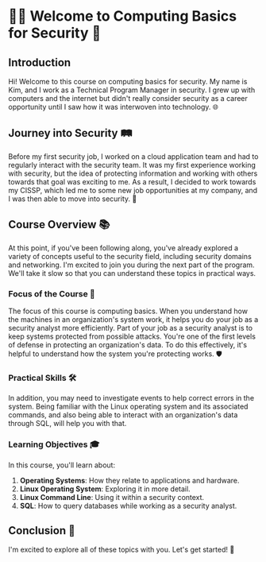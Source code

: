 # 👩‍💻 Welcome to Computing Basics for Security 🚀

## Introduction
Hi! Welcome to this course on computing basics for security. My name is Kim, and I work as a Technical Program Manager in security. I grew up with computers and the internet but didn't really consider security as a career opportunity until I saw how it was interwoven into technology. 🌐

## Journey into Security 🛤️
Before my first security job, I worked on a cloud application team and had to regularly interact with the security team. It was my first experience working with security, but the idea of protecting information and working with others towards that goal was exciting to me. As a result, I decided to work towards my CISSP, which led me to some new job opportunities at my company, and I was then able to move into security. 🌟

## Course Overview 📚
At this point, if you've been following along, you've already explored a variety of concepts useful to the security field, including security domains and networking. I'm excited to join you during the next part of the program. We'll take it slow so that you can understand these topics in practical ways.

### Focus of the Course 🎯
The focus of this course is computing basics. When you understand how the machines in an organization's system work, it helps you do your job as a security analyst more efficiently. Part of your job as a security analyst is to keep systems protected from possible attacks. You're one of the first levels of defense in protecting an organization's data. To do this effectively, it's helpful to understand how the system you're protecting works. 🛡️

### Practical Skills 🛠️
In addition, you may need to investigate events to help correct errors in the system. Being familiar with the Linux operating system and its associated commands, and also being able to interact with an organization's data through SQL, will help you with that.

### Learning Objectives 🎓
In this course, you'll learn about:
1. **Operating Systems**: How they relate to applications and hardware.
2. **Linux Operating System**: Exploring it in more detail.
3. **Linux Command Line**: Using it within a security context.
4. **SQL**: How to query databases while working as a security analyst.

## Conclusion 🚀
I'm excited to explore all of these topics with you. Let's get started! 📘

